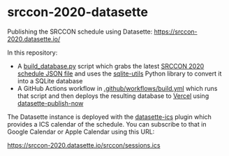# srccon-2020-datasette

Publishing the SRCCON schedule using Datasette: https://srccon-2020.datasette.io/

In this repository:

* A [build_database.py](https://github.com/simonw/srccon-2020-datasette/blob/main/build_database.py) script which grabs the latest [SRCCON 2020 schedule JSON file](https://github.com/OpenNews/srccon-2020/blob/master/schedule/sessions.json) and uses the [sqlite-utils](https://github.com/simonw/sqlite-utils) Python library to convert it into a SQLite database
* A GitHub Actions workflow in [.github/workflows/build.yml](https://github.com/simonw/srccon-2020-datasette/blob/main/.github/workflows/build.yml) which runs that script and then deploys the resulting database to [Vercel](https://vercel.com/) using [datasette-publish-now](https://github.com/simonw/datasette-publish-now)

The Datasette instance is deployed with the [datasette-ics](https://github.com/simonw/datasette-ics) plugin which provides a ICS calendar of the schedule. You can subscribe to that in Google Calendar or Apple Calendar using this URL:

https://srccon-2020.datasette.io/srccon/sessions.ics
